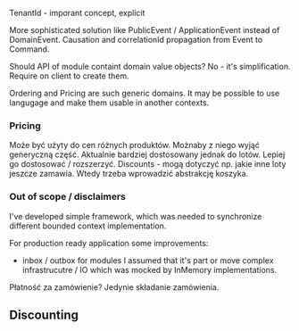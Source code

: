 TenantId - imporant concept, explicit


More sophisticated solution like PublicEvent / ApplicationEvent instead of DomainEvent.
Causation and correlationId propagation from Event to Command.


Should API of module containt domain value objects? 
No - it's simplification. Require on client to create them.

Ordering and Pricing are such generic domains.
It may be possible to use langugage and make them usable in another contexts.


### Pricing
Może być użyty do cen różnych produktów.
Możnaby z niego wyjąć generyczną część.
Aktualnie bardziej dostosowany jednak do lotów.
Lepiej go dostosować / rozszerzyć. 
Discounts - mogą dotyczyć np. jakie inne loty jeszcze zamawia.
Wtedy trzeba wprowadzić abstrakcję koszyka.


### Out of scope / disclaimers
I've developed simple framework, which was needed to synchronize different bounded context implementation.

For production ready application some improvements:
- inbox / outbox for modules
I assumed that it's part or move complex infrastrucutre / IO which was mocked by InMemory implementations.

Płatność za zamówienie? 
Jedynie składanie zamówienia.

## Discounting
